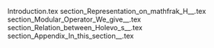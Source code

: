 Introduction.tex
section_Representation_on_mathfrak_H__.tex
section_Modular_Operator_We_give__.tex
section_Relation_between_Holevo_s__.tex
section_Appendix_In_this_section__.tex
